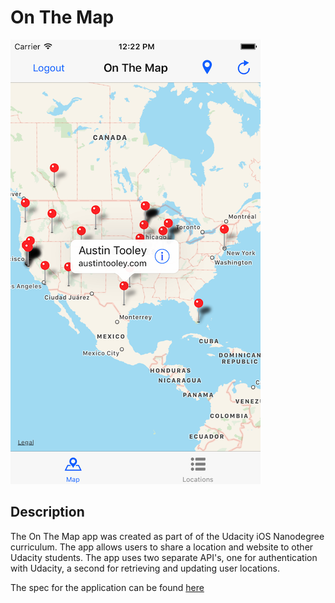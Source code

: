# On The Map

![mapView](mapView.png)

## Description
The On The Map app was created as part of of the Udacity iOS Nanodegree curriculum. The app allows users to share a location and website to other Udacity students. The app uses two separate API's, one for authentication with Udacity, a second for retrieving and updating user locations.

The spec for the application can be found [here](https://docs.google.com/document/d/1tPF1tmSzVYPSbpl7_JCeMKglKMIs3dUa4OrSAKEYNAs/pub?embedded=true)
